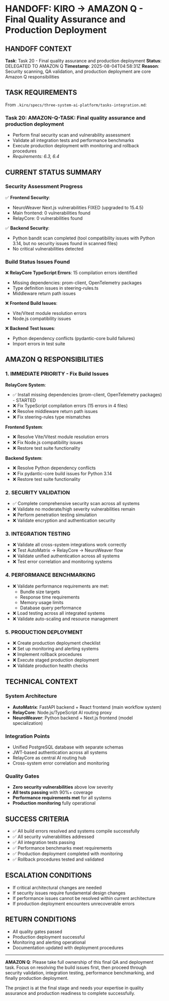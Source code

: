 # HANDOFF: KIRO → AMAZON Q - Final Quality Assurance and Production Deployment

## HANDOFF CONTEXT

**Task**: Task 20 - Final quality assurance and production deployment
**Status**: DELEGATED TO AMAZON Q
**Timestamp**: 2025-08-04T04:58:31Z
**Reason**: Security scanning, QA validation, and production deployment are core Amazon Q responsibilities

## TASK REQUIREMENTS

From `.kiro/specs/three-system-ai-platform/tasks-integration.md`:

### Task 20: **AMAZON-Q-TASK**: Final quality assurance and production deployment

- Perform final security scan and vulnerability assessment
- Validate all integration tests and performance benchmarks
- Execute production deployment with monitoring and rollback procedures
- _Requirements: 6.3, 6.4_

## CURRENT STATUS SUMMARY

### Security Assessment Progress

✅ **Frontend Security**:

- NeuroWeaver Next.js vulnerabilities FIXED (upgraded to 15.4.5)
- Main frontend: 0 vulnerabilities found
- RelayCore: 0 vulnerabilities found

✅ **Backend Security**:

- Python bandit scan completed (tool compatibility issues with Python 3.14, but no security issues found in scanned files)
- No critical vulnerabilities detected

### Build Status Issues Found

❌ **RelayCore TypeScript Errors**: 15 compilation errors identified

- Missing dependencies: prom-client, OpenTelemetry packages
- Type definition issues in steering-rules.ts
- Middleware return path issues

❌ **Frontend Build Issues**:

- Vite/Vitest module resolution errors
- Node.js compatibility issues

❌ **Backend Test Issues**:

- Python dependency conflicts (pydantic-core build failures)
- Import errors in test suite

## AMAZON Q RESPONSIBILITIES

### 1. IMMEDIATE PRIORITY - Fix Build Issues

**RelayCore System**:

- ✅ Install missing dependencies (prom-client, OpenTelemetry packages) - STARTED
- ❌ Fix TypeScript compilation errors (15 errors in 4 files)
- ❌ Resolve middleware return path issues
- ❌ Fix steering-rules type mismatches

**Frontend System**:

- ❌ Resolve Vite/Vitest module resolution errors
- ❌ Fix Node.js compatibility issues
- ❌ Restore test suite functionality

**Backend System**:

- ❌ Resolve Python dependency conflicts
- ❌ Fix pydantic-core build issues for Python 3.14
- ❌ Restore test suite functionality

### 2. SECURITY VALIDATION

- ✅ Complete comprehensive security scan across all systems
- ❌ Validate no moderate/high severity vulnerabilities remain
- ❌ Perform penetration testing simulation
- ❌ Validate encryption and authentication security

### 3. INTEGRATION TESTING

- ❌ Validate all cross-system integrations work correctly
- ❌ Test AutoMatrix → RelayCore → NeuroWeaver flow
- ❌ Validate unified authentication across all systems
- ❌ Test error correlation and monitoring systems

### 4. PERFORMANCE BENCHMARKING

- ❌ Validate performance requirements are met:
  - Bundle size targets
  - Response time requirements
  - Memory usage limits
  - Database query performance
- ❌ Load testing across all integrated systems
- ❌ Validate auto-scaling and resource management

### 5. PRODUCTION DEPLOYMENT

- ❌ Create production deployment checklist
- ❌ Set up monitoring and alerting systems
- ❌ Implement rollback procedures
- ❌ Execute staged production deployment
- ❌ Validate production health checks

## TECHNICAL CONTEXT

### System Architecture

- **AutoMatrix**: FastAPI backend + React frontend (main workflow system)
- **RelayCore**: Node.js/TypeScript AI routing proxy
- **NeuroWeaver**: Python backend + Next.js frontend (model specialization)

### Integration Points

- Unified PostgreSQL database with separate schemas
- JWT-based authentication across all systems
- RelayCore as central AI routing hub
- Cross-system error correlation and monitoring

### Quality Gates

- **Zero security vulnerabilities** above low severity
- **All tests passing** with 90%+ coverage
- **Performance requirements met** for all systems
- **Production monitoring** fully operational

## SUCCESS CRITERIA

- ✅ All build errors resolved and systems compile successfully
- ✅ All security vulnerabilities addressed
- ✅ All integration tests passing
- ✅ Performance benchmarks meet requirements
- ✅ Production deployment completed with monitoring
- ✅ Rollback procedures tested and validated

## ESCALATION CONDITIONS

- If critical architectural changes are needed
- If security issues require fundamental design changes
- If performance issues cannot be resolved within current architecture
- If production deployment encounters unrecoverable errors

## RETURN CONDITIONS

- All quality gates passed
- Production deployment successful
- Monitoring and alerting operational
- Documentation updated with deployment procedures

---

**AMAZON Q**: Please take full ownership of this final QA and deployment task. Focus on resolving the build issues first, then proceed through security validation, integration testing, performance benchmarking, and finally production deployment.

The project is at the final stage and needs your expertise in quality assurance and production readiness to complete successfully.
